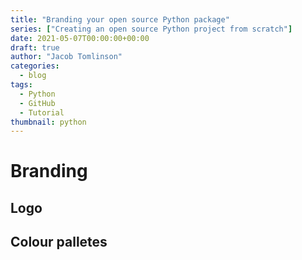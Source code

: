 ```yaml
---
title: "Branding your open source Python package"
series: ["Creating an open source Python project from scratch"]
date: 2021-05-07T00:00:00+00:00
draft: true
author: "Jacob Tomlinson"
categories:
  - blog
tags:
  - Python
  - GitHub
  - Tutorial
thumbnail: python
---
```


# Branding

## Logo

## Colour palletes
